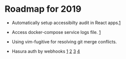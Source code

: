 # Roadmap for 2019

- Automatically setup accessibilty audit in React apps.[1](https://web.dev/accessibility-auditing-react/)
- Access docker-compose service logs file. [1](https://docs.docker.com/config/containers/logging/configure/)
- Using vim-fugitive for resolving git merge conflicts.

- Hasura auth by webhooks [1](https://github.com/hasura/graphql-engine/tree/master/community/boilerplates/auth-webhooks/passport-js) [2](https://blog.hasura.io/hasura-authentication-explained/) [3](https://www.vincit.com/blog/kickstart-your-graphql-api-with-hasura) [4](https://elements.heroku.com/buttons/arvi3411301/passport-js-auth-webhook)
